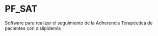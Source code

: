 # PF_SAT
Software para realizar el seguimiento de la Adherencia Terapéutica de pacientes con dislipidemia
